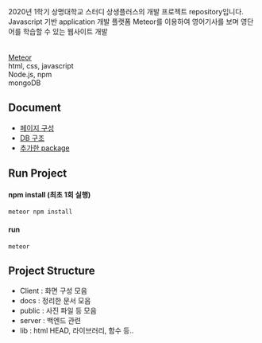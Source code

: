 2020년 1학기 상명대학교 스터디 상생플러스의 개발 프로젝트 repository입니다.   
Javascript 기반 application 개발 플랫폼 Meteor를 이용하여 영어기사를 보며 영단어를 학습할 수 있는 웹사이트 개발   
<br/><br/>
[Meteor](https://www.meteor.com/)
<br/>
html, css, javascript  
Node.js, npm  
mongoDB  


## Document
* [페이지 구성](/docs/client_structure.md)
* [DB 구조](/docs/DB_collection.md)
* [추가한 package](/docs/npm_install.md)

## Run Project
#### npm install (최초 1회 실행)
```
meteor npm install
```
#### run
```
meteor
```

## Project Structure
* Client : 화면 구성 모음
* docs : 정리한 문서 모음
* public : 사진 파일 등 모음
* server : 백엔드 관련
* lib : html HEAD, 라이브러리, 함수 등..
